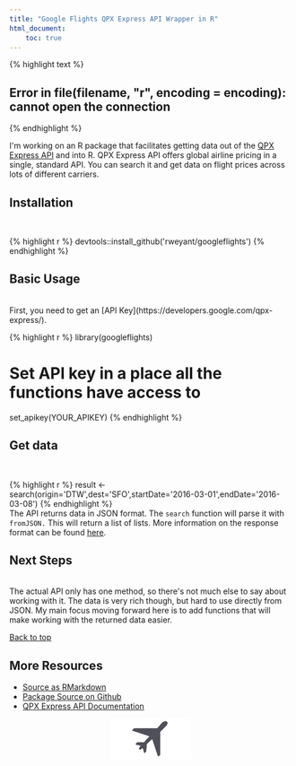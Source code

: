 ```yaml
---
title: "Google Flights QPX Express API Wrapper in R"
html_document:
    toc: true
---
```



{% highlight text %}
## Error in file(filename, "r", encoding = encoding): cannot open the connection
{% endhighlight %}

I'm working on an R package that facilitates getting data out of the [QPX Express API](https://developers.google.com/qpx-express/) and into R.  QPX Express API offers global airline pricing in a single, standard API.  You can search it and get data on flight prices across lots of different carriers.

## Installation
<br>

{% highlight r %}
devtools::install_github('rweyant/googleflights')
{% endhighlight %}

## Basic Usage
<br>
First, you need to get an [API Key](https://developers.google.com/qpx-express/).

{% highlight r %}
library(googleflights)

# Set API key in a place all the functions have access to
set_apikey(YOUR_APIKEY)
{% endhighlight %}
<br>
## Get data
<br>

{% highlight r %}
result <- search(origin='DTW',dest='SFO',startDate='2016-03-01',endDate='2016-03-08')
{% endhighlight %}
<br>
The API returns data in JSON format.  The `search` function will parse it with `fromJSON.` This will return a list of lists.  More information on the response format can be found [here](https://developers.google.com/qpx-express/v1/trips/search#response).

## Next Steps
<br>
The actual API only has one method, so there's not much else to say about working with it.  The data is very rich though, but hard to use directly from JSON.  My main focus moving forward here is to add functions that will make working with the returned data easier.

<a href="#top">Back to top</a>

## More Resources
- [Source as RMarkdown](https://github.com/rweyant/bertplot/)
- [Package Source on Github](https://github.com/rweyant/googleflights)
- [QPX Express API Documentation](https://developers.google.com/qpx-express/v1/)


<img src="/figure/source/googleflights-api/unnamed-chunk-4-1.png" title="plot of chunk unnamed-chunk-4" alt="plot of chunk unnamed-chunk-4" style="display: block; margin: auto;" />
